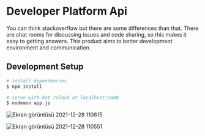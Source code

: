 # Developer Platform Api

You can think stackoverflow but there are some differences than that. There are chat rooms for discussing issues and code sharing, so this makes it easy to getting answers. This product aims to better development environment and communication.

## Development Setup

```bash
# install dependencies
$ npm install

# serve with hot reload at localhost:5000
$ nodemon app.js
```

![Ekran görüntüsü 2021-12-28 110615](https://user-images.githubusercontent.com/58563002/147543810-0a8942b1-b647-4cf8-837d-d69f11300e47.png)

![Ekran görüntüsü 2021-12-28 110551](https://user-images.githubusercontent.com/58563002/147543822-4c44c72a-3ba0-409b-85f7-846649c1a089.png)
